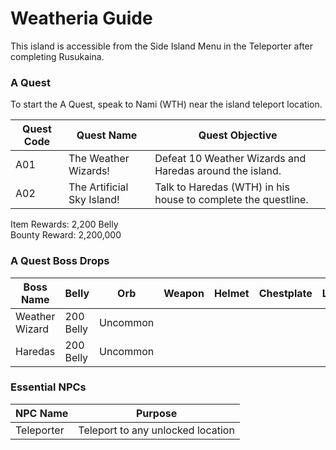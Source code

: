 # Weatheria Guide

This island is accessible from the Side Island Menu in the Teleporter after completing Rusukaina.

### A Quest

To start the A Quest, speak to Nami (WTH) near the island teleport location.

| Quest Code| Quest Name                | Quest Objective|
|-----------|-----------                |-----------|
| A01       | The Weather Wizards!      |Defeat 10 Weather Wizards and Haredas around the island.|
| A02       | The Artificial Sky Island!|Talk to Haredas (WTH) in his house to complete the questline.|

Item Rewards: 2,200 Belly<br>
Bounty Reward: 2,200,000

### A Quest Boss Drops

| Boss Name     | Belly      | Orb      | Weapon    | Helmet    | Chestplate | Leggings  | Boots     | Other     |
|-----------    |----------- |----------|-----------|-----------|----------- |-----------|-----------|-----------|
| Weather Wizard| 200 Belly  | Uncommon |           |           |            |           |           |           |
| Haredas       | 200 Belly  | Uncommon |           |           |            |           |           |           |

### Essential NPCs

| NPC Name              | Purpose                                   |
|-------------          |-----------                                |
| Teleporter            | Teleport to any unlocked location         |
